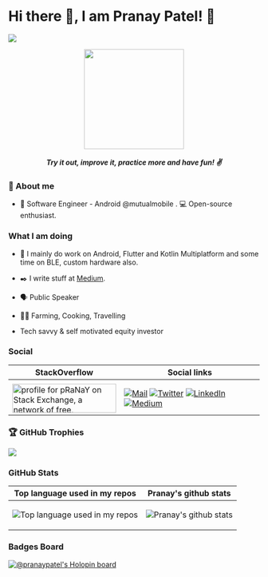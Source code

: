 # Hi there 👋, I am Pranay Patel! 🙏

![](https://komarev.com/ghpvc/?username=pranaypatel512&color=brightgreen&style=flat)

 <p align="center">
    <img height="200px" width="200px" src="https://user-images.githubusercontent.com/10808436/209355175-23c2a87e-75d6-4ac1-8dd5-ebe724e42674.png" >
  <br>  <br>
  <b><i>Try it out, improve it, practice more and have fun! ✌️ </i></b> 
 </p>

### 📃 About me

* 💼 Software Engineer - Android @mutualmobile . 💻 Open-source enthusiast.


### What I am doing

* 🙌 I mainly do work on Android, Flutter and Kotlin Multiplatform and some time on BLE, custom hardware also.
* ✒️ I write stuff at [Medium](https://medium.com/@pranaypatel).


* 🗣️ Public Speaker 

* 👨‍🍳 Farming, Cooking, Travelling

* Tech savvy & self motivated equity investor 

### Social

| StackOverflow  | Social links |
| ------------- | ------------- |
| <center>
<a href="https://stackexchange.com/users/3529602"><img src="https://stackexchange.com/users/flair/3529602.png" width="208" height="58" alt="profile for pRaNaY on Stack Exchange, a network of free, community-driven Q&amp;A sites" title="profile for pRaNaY on Stack Exchange, a network of free, community-driven Q&amp;A sites"></a></center>  | [![Mail](https://img.shields.io/badge/-Say%20Hi!-gray?style=for-the-badge&logo=gmail)](mailto:iampranaypatel@gmail.com) [![Twitter](https://img.shields.io/badge/-twitter-gray?style=for-the-badge&logo=twitter)](https://twitter.com/pranaypatel_) [![LinkedIn](https://img.shields.io/badge/-linkedin-gray?style=for-the-badge&logo=linkedin)](https://www.linkedin.com/in/pranaypatel512/) [![Medium](https://img.shields.io/badge/-medium-gray?style=for-the-badge&logo=medium)](https://medium.com/@pranaypatel)  |

### 🏆 GitHub Trophies
![](https://github-profile-trophy.vercel.app/?username=pranaypatel512&theme=discord&no-frame=false&no-bg=false&margin-w=7)

### GitHub Stats

|  Top language used in my repos | Pranay's github stats |
| ------------- | ------------- |
| <img width="" src="https://github-readme-stats-git-masterrstaa-rickstaa.vercel.app/api/top-langs/?username=birjuvachhani&layout=compact&hide_title=1&card_width=300" alt="Top language used in my repos" />  |  <p align="center"> <img src="https://github-readme-stats.vercel.app/api?username=pranaypatel512&count_private=true&show_icons=true&include_all_commits=true" alt="Pranay's github stats" /> |


### Badges Board

[![@pranaypatel's Holopin board](https://holopin.me/pranaypatel)](https://holopin.io/@pranaypatel)

